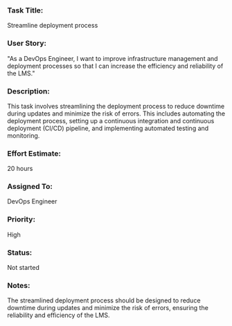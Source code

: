### Task Title: 
Streamline deployment process

### User Story: 
"As a DevOps Engineer, I want to improve infrastructure management and deployment processes so that I can increase the efficiency and reliability of the LMS."

### Description: 
This task involves streamlining the deployment process to reduce downtime during updates and minimize the risk of errors. This includes automating the deployment process, setting up a continuous integration and continuous deployment (CI/CD) pipeline, and implementing automated testing and monitoring.

### Effort Estimate: 
20 hours

### Assigned To: 
DevOps Engineer

### Priority: 
High

### Status: 
Not started

### Notes: 
The streamlined deployment process should be designed to reduce downtime during updates and minimize the risk of errors, ensuring the reliability and efficiency of the LMS.



